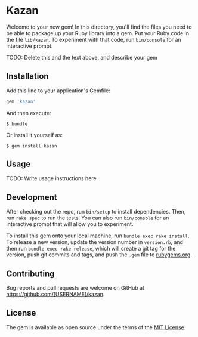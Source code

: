 # Kazan

Welcome to your new gem! In this directory, you'll find the files you need to be able to package up your Ruby library into a gem. Put your Ruby code in the file `lib/kazan`. To experiment with that code, run `bin/console` for an interactive prompt.

TODO: Delete this and the text above, and describe your gem

## Installation

Add this line to your application's Gemfile:

```ruby
gem 'kazan'
```

And then execute:

    $ bundle

Or install it yourself as:

    $ gem install kazan

## Usage

TODO: Write usage instructions here

## Development

After checking out the repo, run `bin/setup` to install dependencies. Then, run `rake spec` to run the tests. You can also run `bin/console` for an interactive prompt that will allow you to experiment.

To install this gem onto your local machine, run `bundle exec rake install`. To release a new version, update the version number in `version.rb`, and then run `bundle exec rake release`, which will create a git tag for the version, push git commits and tags, and push the `.gem` file to [rubygems.org](https://rubygems.org).

## Contributing

Bug reports and pull requests are welcome on GitHub at https://github.com/[USERNAME]/kazan.


## License

The gem is available as open source under the terms of the [MIT License](http://opensource.org/licenses/MIT).

